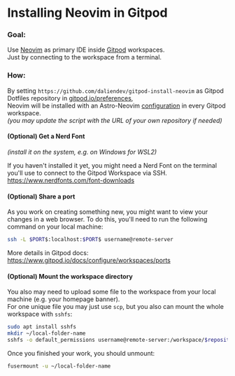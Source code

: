 # Installing Neovim in Gitpod     

### Goal:   
Use [Neovim](https://github.com/neovim/neovim) as primary IDE inside [Gitpod](https://www.gitpod.io/) workspaces.    
Just by connecting to the workspace from a terminal.    

### How:    
 
By setting `https://github.com/daliendev/gitpod-install-neovim` as Gitpod Dotfiles repository in [gitpod.io/preferences](https://gitpod.io/preferences),     
Neovim will be installed with an Astro-Neovim [configuration](https://github.com/daliendev/astro-nvim) in every Gitpod workspace.    
*(you may update the script with the URL of your own repository if needed)*

#### (Optional) Get a Nerd Font      
*(install it on the system, e.g. on Windows for WSL2)*     

If you haven't installed it yet, you might need a Nerd Font on the terminal you'll use to connect to the Gitpod Workspace via SSH.     
https://www.nerdfonts.com/font-downloads    

#### (Optional) Share a port   

As you work on creating something new, you might want to view your changes in a web browser. To do this, you'll need to run the following command on your local machine:     
```bash
ssh -L $PORT$:localhost:$PORT$ username@remote-server
```
More details in Gitpod docs: https://www.gitpod.io/docs/configure/workspaces/ports

#### (Optional) Mount the workspace directory

You also may need to upload some file to the workspace from your local machine (e.g. your homepage banner).   
For one unique file you may just use `scp`, but you also can mount the whole workspace with `sshfs`:    
```bash
sudo apt install sshfs
mkdir ~/local-folder-name
sshfs -o default_permissions username@remote-server:/workspace/$repository-name$ ~/local-folder-name
```

Once you finished your work, you should unmount:
```bash
fusermount -u ~/local-folder-name
```
